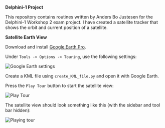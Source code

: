 **Delphini-1 Project**

This repository contains routines written by Anders Bo Justesen for the Delphini-1 Workshop 2 exam project. I have created a satellite tracker that shows the orbit and current position of a satellite. 

**Satellite Earth View**

Download and install [Google Earth Pro](https://earth.google.com/download-earth.html).

Under `Tools -> Options -> Touring`, use the following settings:

![Google Earth settings](http://users-phys.au.dk/ajust/GoogleEarthSettings.png)

Create a KML file using `create_KML_file.py` and open it with Google Earth.

Press the `Play Tour` button to start the satellite view:

![Play Tour](http://users-phys.au.dk/ajust/PlayTour.png)

The satellite view should look something like this (with the sidebar and tool bar hidden):

![Playing tour](http://users-phys.au.dk/ajust/Playing.png)

